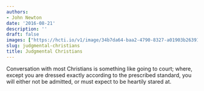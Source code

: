 ```yaml
---
authors:
- John Newton
date: '2016-08-21'
description: ''
draft: false
images: ["https://hcti.io/v1/image/34b7da64-baa2-4790-8327-a01903b26391.png"]
slug: judgmental-christians
title: Judgmental Christians
---
```


Conversation with most Christians is something like going to court; where, except you are dressed exactly according to the prescribed standard, you will either not be admitted, or must expect to be heartily stared at.